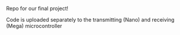 Repo for our final project!

Code is uploaded separately to the transmitting (Nano) and receiving (Mega) microcontroller
